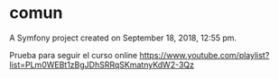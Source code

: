 comun
=====

A Symfony project created on September 18, 2018, 12:55 pm.


Prueba para seguir el curso online https://www.youtube.com/playlist?list=PLm0WEBt1zBgJDhSRRqSKmatnyKdW2-3Qz
